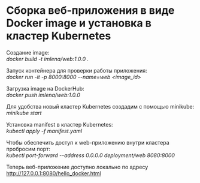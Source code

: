 # Сборка веб-приложения в виде Docker image и установка в кластер Kubernetes

Создание image:   
*docker build -t imlena/web:1.0.0 .*  
      
Запуск контейнера для проверки работы приложения:  
*docker run -it -p 8000:8000 --name=web <image_id>*  
  
Загрузка image на DockerHub:  
*docker push imlena/web:1.0.0*  
  
Для удобства новый кластер Kubernetes создадим с помощью minikube:  
*minikube start*  
  
Установка manifest в кластер Kubernetes:  
*kubectl apply -f manifest.yaml*  
  
Чтобы обеспечить доступ к web-приложению внутри кластера пробросим порт:  
*kubectl port-forward --address 0.0.0.0 deployment/web 8080:8000*  
  
Теперь веб-приложение доступно локально по адресу http://127.0.0.1:8080/hello_docker.html
